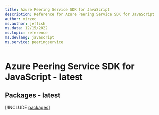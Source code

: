 ```yaml
---
title: Azure Peering Service SDK for JavaScript
description: Reference for Azure Peering Service SDK for JavaScript
author: xirzec
ms.author: jeffish
ms.data: 12/15/2022
ms.topic: reference
ms.devlang: javascript
ms.service: peeringservice
---
```

# Azure Peering Service SDK for JavaScript - latest
## Packages - latest
[!INCLUDE [packages](peering-service-index.md)]